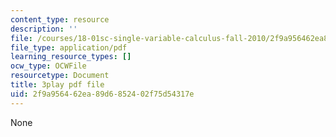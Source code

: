 ```yaml
---
content_type: resource
description: ''
file: /courses/18-01sc-single-variable-calculus-fall-2010/2f9a956462ea89d6852402f75d54317e_55ncRlBZstA.pdf
file_type: application/pdf
learning_resource_types: []
ocw_type: OCWFile
resourcetype: Document
title: 3play pdf file
uid: 2f9a9564-62ea-89d6-8524-02f75d54317e
---
```

None

